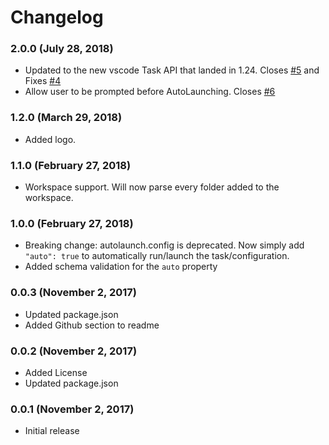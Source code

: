 # Changelog

### 2.0.0 (July 28, 2018)

- Updated to the new vscode Task API that landed in 1.24. Closes [#5](https://github.com/philfontaine/autolaunch/issues/5) and Fixes [#4](https://github.com/philfontaine/autolaunch/issues/4)
- Allow user to be prompted before AutoLaunching. Closes [#6](https://github.com/philfontaine/autolaunch/issues/6)

### 1.2.0 (March 29, 2018)

- Added logo.

### 1.1.0 (February 27, 2018)

- Workspace support. Will now parse every folder added to the workspace.

### 1.0.0 (February 27, 2018)

- Breaking change: autolaunch.config is deprecated. Now simply add `"auto": true` to automatically run/launch the task/configuration.
- Added schema validation for the `auto` property

### 0.0.3 (November 2, 2017)

- Updated package.json
- Added Github section to readme

### 0.0.2 (November 2, 2017)

- Added License
- Updated package.json

### 0.0.1 (November 2, 2017)

- Initial release
